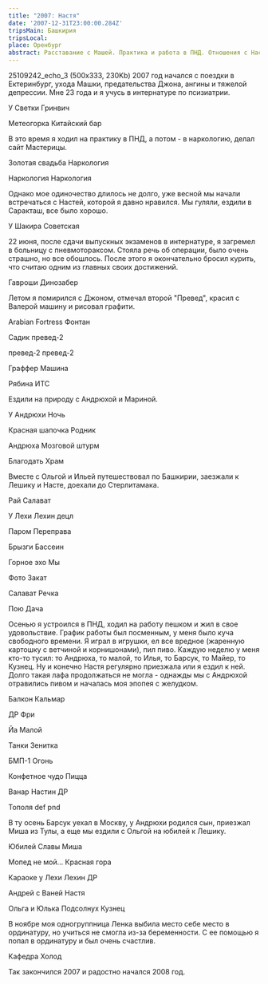 ```yaml
---
title: "2007: Настя"
date: '2007-12-31T23:00:00.284Z'
tripsMain: Башкирия
tripsLocal: 
place: Оренбург
abstract: Расставание с Машей. Практика и работа в ПНД. Отношения с Настей, поездки в Башкирию. Пневмоторакс, отказ от курения. Поступление в ординатуру.
---
```


25109242_echo_3 (500x333, 230Kb)
2007 год начался с поездки в Ектеринбург, ухода Машки, предательства Джона, ангины и тяжелой депрессии.
Мне 23 года и я учусь в интернатуре по псизиатрии.

У Светки Гринвич

Метеогорка Китайский бар

В это время я ходил на практику в ПНД, а потом - в наркологию, делал сайт Мастерицы.

Золотая свадьба Наркология

Наркология Наркология

Однако мое одиночество длилось не долго, уже весной мы начали встречаться с Настей, которой я давно нравился. Мы гуляли, ездили в Саракташ, все было хорошо.

У Шакира Советская

22 июня, после сдачи выпускных экзаменов в интернатуре, я загремел в больницу с пневмотораксом. Стояла речь об операции, было очень страшно, но все обошлось. После этого я окончательно бросил курить, что считаю одним из главных своих достижений.

Гавроши Динозабер

Летом я помирился с Джоном, отмечал второй "Превед", красил с Валерой машину и рисовал графити.

Arabian Fortress Фонтан

Садик превед-2

превед-2 превед-2

Граффер Машина

Рябина  ИТС

Ездили на природу с Андрюхой и Мариной.

У Андрюхи Ночь

Красная шапочка Родник

Андрюха Мозговой штурм

Благодать Храм

Вместе с Ольгой и Ильей путешествовал по Башкирии, заезжали к Лешику и Насте, доехали до Стерлитамака. 

Рай Салават 

У Лехи Лехин децл

Паром Переправа

Брызги Бассеин

Горное эхо Мы

Фото Закат

Салават Речка

Пою Дача

Осенью я устроился в ПНД, ходил на работу пешком и жил в свое удовольствие. График работы был посменным, у меня было куча свободного времени. Я играл в игрушки, ел все вредное (жаренную картошку с ветчиной и корнишонами),  пил пиво. Каждую неделю у меня кто-то тусил: то Андрюха, то малой, то Илья, то Барсук, то Майер, то Кузнец. Ну и конечно Настя регулярно приезжала или я ездил к ней. Долго такая лафа продолжаться не могла - однажды мы с Андрюхой отравились пивом и началась моя эпопея с желудком.

Балкон Кальмар

ДР Фри

Йа Малой

Танки Зенитка

БМП-1 Огонь

Конфетное чудо Пицца

Ванар Настин ДР

Тополя def pnd

В ту осень Барсук уехал в Москву, у Андрюхи родился сын, приезжал Миша из Тулы, а еще мы ездили с Ольгой на юбилей к Лешику.

Юбилей Славы Миша

Мопед не мой... Красная гора

Караоке у Лехи Лехин ДР

Андрей с Ваней Настя

Ольга и Юлька Подсолнух Кузнец

В ноябре моя одногруппница Ленка выбила место себе место в ординатуру, но учиться не смогла из-за беременности. С ее помощью я попал в ординатуру и был очень счастлив. 

Кафедра Холод

Так закончился 2007 и радостно начался 2008 год.